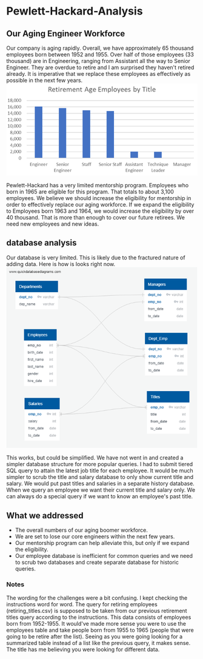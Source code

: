 # Pewlett-Hackard-Analysis

## Our Aging Engineer Workforce

Our company is aging rapidly. Overall, we have approximately 65 thousand employees born between 1952 and 1955. Over half of those employees (33 thousand) are in Engineering, ranging from Assistant all the way to Senior Engineer. They are overdue to retire and I am surprised they haven't retired already. It is imperative that we replace these employees as effectively as possible in the next few years. 
![Retirement Age Employees by Title](https://github.com/NannGitUser/Pewlett-Hackard-Analysis/blob/master/retirement%20age%20by%20title.png)

Pewlett-Hackard has a very limited mentorship program. Employees who born in 1965 are eligible for this program. That totals to about 3,100 employees. We believe we should increase the eligibility for mentorship in order to effectively replace our aging workforce. If we expand the eligibility to Employees born 1963 and 1964, we would increase the eligibility by over 40 thousand. That is more than enough to cover our future retirees. We need new employees and new ideas. 

## database analysis
Our database is very limited. This is likely due to the fractured nature of adding data. Here is how is looks right now. 
![Employee Database Structure](https://github.com/NannGitUser/Pewlett-Hackard-Analysis/blob/master/Employee%20Database.png)

This works, but could be simplified. We have not went in and created a simpler database structure for more popular queries. I had to submit tiered SQL query to attain the latest job title for each employee. It would be much simpler to scrub the title and salary database to only show current title and salary. We would put past titles and salaries in a separate history database. When we query an employee we want their current title and salary only. We can always do a special query if we want to know an employee's past title. 

## What we addressed
* The overall numbers of our aging boomer workforce.
* We are set to lose our core engineers within the next few years.
* Our mentorship program can help alleviate this, but only if we expand the eligibility.
* Our employee database is inefficient for common queries and we need to scrub two databases and create separate database for historic queries. 

### Notes
The wording for the challenges were a bit confusing. I kept checking the instructions word for word. The query for retiring employees (retiring_titles.csv) is supposed to be taken from our previous retirement titles query according to the instructions. This data consists of employees born from 1952-1955. It would've made more sense you were to use the employees table and take people born from 1955 to 1965 (people that were going to be retire after the list). Seeing as you were going looking for a summarized table instead of a list like the previous query, it makes sense. The title has me believing you were looking for different data. 
